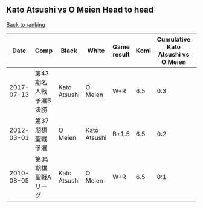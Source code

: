 ## Kato Atsushi vs O Meien Head to head

[Back to ranking](../../index.md)




| **Date** | **Comp** | **Black** | **White** | **Game result** | **Komi** | **Cumulative Kato Atsushi vs O Meien** | **Kato Atsushi streak** | **O Meien streak** | 
| --- | --- | --- | --- | --- | --- | --- | --- | --- |
| 2017-07-13 | 第43期名人戦　予選B決勝 | Kato Atsushi | O Meien | W+R | 6.5 | 0:3 | 0 | 3 | 
| 2012-03-01 | 第37期棋聖戦予選 | O Meien | Kato Atsushi | B+1.5 | 6.5 | 0:2 | 0 | 2 | 
| 2010-08-05 | 第35期棋聖戦Aリーグ | Kato Atsushi | O Meien | W+R | 6.5 | 0:1 | 0 | 1 |




